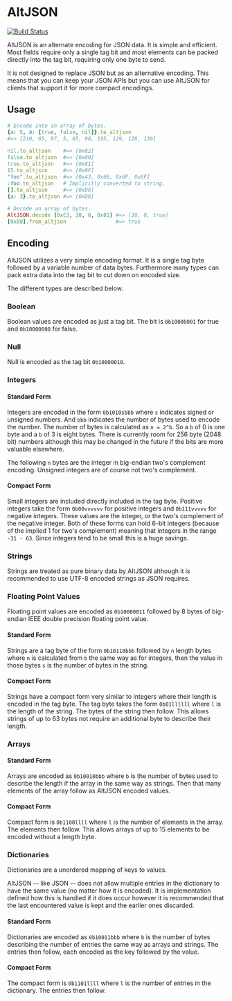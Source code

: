 # AltJSON

[![Build Status](https://travis-ci.org/kevincox/altjson.rb.png?branch=master)](https://travis-ci.org/kevincox/altjson.rb)

AltJSON is an alternate encoding for JSON data.  It is simple and efficient.
Most fields require only a single tag bit and most elements can be packed
directly into the tag bit, requiring only one byte to send.

It is not designed to replace JSON but as an alternative encoding.  This means
that you can keep your JSON APIs but you can use AltJSON for clients that
support it for more compact encodings.

## Usage

```ruby
# Encode into an array of bytes.
{a: 5, b: [true, false, nil]}.to_altjson
#=> [210, 65, 97, 5, 65, 98, 195, 129, 128, 130]

nil.to_altjson    #=> [0x82]
false.to_altjson  #=> [0x80]
true.to_altjson   #=> [0x81]
15.to_altjson     #=> [0x0F]
"foo".to_altjson  #=> [0x43, 0x66, 0x6F, 0x6F]
:foo.to_altjson   # Implicitly converted to string.
[].to_altjson     #=> [0xD0]
{a: 3}.to_altjson #=> [0xD0]

# Decode an array of bytes.
AltJSON.decode [0xC3, 38, 0, 0x81] #=> [38, 0, true]
[0x80].from_altjson                #=> true
```

## Encoding

AltJSON utilizes a very simple encoding format.  It is a single tag byte
followed by a variable number of data bytes.  Furthermore many types can pack
extra data into the tag bit to cut down on encoded size.

The different types are described below.

### Boolean

Boolean values are encoded as just a tag bit.  The bit is `0b10000001` for true
and `0b10000000` for false.

### Null

Null is encoded as the tag bit `0b10000010`.

### Integers

#### Standard Form

Integers are encoded in the form `0b1010sbbb` where `s` indicates signed or
unsigned numbers.  And `bbb` indicates the number of bytes used to encode the
number.  The number of bytes is calculated as `n = 2^b`.  So a `b` of 0 is one byte
and a `b` of 3 is eight bytes.  There is currently room for 256 byte (2048 bit)
numbers although this may be changed in the future if the bits are more valuable
elsewhere.

The following `n` bytes are the integer in big-endian two's complement encoding.
Unsigned integers are of course not two's complement.

#### Compact Form

Small integers are included directly included in the tag byte.  Positive
integers take the form `0b00vvvvvv` for positive integers and `0b111vvvvv` for
negative integers.  These values are the integer, or the two's complement of the
negative integer.  Both of these forms can hold 6-bit integers (because of the
implied 1 for two's complement) meaning that integers in the range `-31 - 63`.
Since integers tend to be small this is a huge savings.

### Strings

Strings are treated as pure binary data by AltJSON although it is recommended to
use UTF-8 encoded strings as JSON requires.

### Floating Point Values

Floating point values are encoded as `0b10000011` followed by 8 bytes of
big-endian IEEE double precision floating point value.

#### Standard Form

Strings are a tag byte of the form `0b10110bbb` followed by `n` length bytes
where `n` is calculated from `b` the same way as for integers, then the value in
those bytes `s` is the number of bytes in the string.

#### Compact Form

Strings have a compact form very similar to integers where their length is
encoded in the tag byte.  The tag byte takes the form `0b01llllll` where `l` is
the length of the string.  The bytes of the string then follow.  This allows
strings of up to 63 bytes not require an additional byte to describe their
length.

### Arrays

#### Standard Form

Arrays are encoded as `0b10010bbb` where `b` is the number of bytes used to
describe the length if the array in the same way as strings.  Then that many
elements of the array follow as AltJSON encoded values.

#### Compact Form

Compact form is `0b1100llll` where `l` is the number of elements in the array.
The elements then follow.  This allows arrays of up to 15 elements to be encoded
without a length byte.

### Dictionaries

Dictionaries are a unordered mapping of keys to values.

AltJSON -- like JSON -- does not allow multiple entries in the dictionary to
have the same value (no matter how it is encoded).  It is implementation defined
how this is handled if it does occur however it is recommended that the last
encountered value is kept and the earlier ones discarded.

#### Standard Form

Dictionaries are encoded as `0b10011bbb` where `b` is the number of bytes
describing the number of entries the same way as arrays and strings.  The
entries then follow, each encoded as the key followed by the value.

#### Compact Form

The compact form is `0b1101llll` where `l` is the number of entries in the
dictionary.  The entries then follow.
